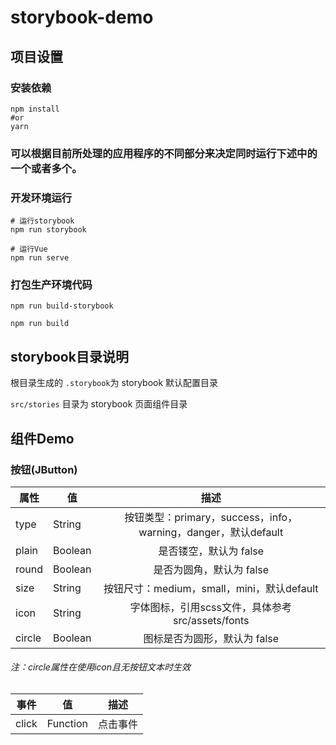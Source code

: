 # storybook-demo

## 项目设置

### 安装依赖

```
npm install
#or
yarn
```
### 可以根据目前所处理的应用程序的不同部分来决定同时运行下述中的一个或者多个。

### 开发环境运行
```
# 运行storybook
npm run storybook

# 运行Vue
npm run serve
```

### 打包生产环境代码
```
npm run build-storybook

npm run build
```
## storybook目录说明

根目录生成的 `.storybook`为 storybook 默认配置目录

`src/stories` 目录为 storybook 页面组件目录


## 组件Demo

### 按钮(JButton)

| 属性   | 值      |                             描述                             |
| ------ | ------- | :----------------------------------------------------------: |
| type   | String  | 按钮类型：primary，success，info，warning，danger，默认default |
| plain  | Boolean |                 是否镂空，默认为 false                 |
| round  | Boolean |                 是否为圆角，默认为 false                 |
| size   | String  |          按钮尺寸：medium，small，mini，默认default          |
| icon   | String  |       字体图标，引用scss文件，具体参考src/assets/fonts       |
| circle | Boolean |                 图标是否为圆形，默认为 false                 

###### 注：circle属性在使用icon且无按钮文本时生效

| 事件  | 值       | 描述     |
| ----- | -------- | -------- |
| click | Function | 点击事件 |
